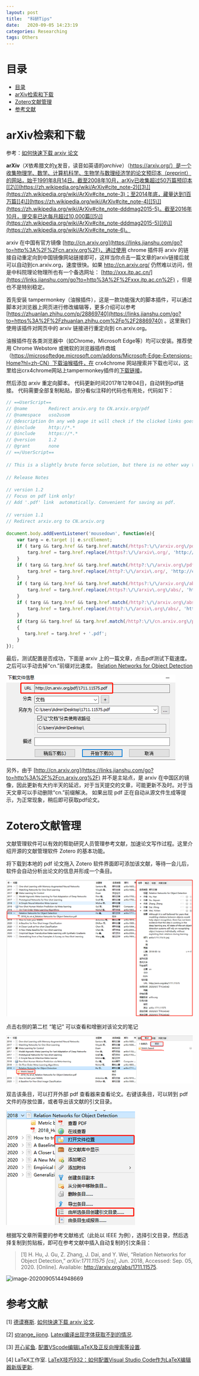 ```yaml
---
layout: post
title:  "科研Tips"
date:   2020-09-05 14:23:19
categories: Researching
tags: Others
---
```


<head>
    <script src="https://cdn.mathjax.org/mathjax/latest/MathJax.js?config=TeX-AMS-MML_HTMLorMML" type="text/javascript"></script>
    <script type="text/x-mathjax-config">
        MathJax.Hub.Config({
            tex2jax: {
            skipTags: ['script', 'noscript', 'style', 'textarea', 'pre'],
            inlineMath: [['$','$']]
            }
        });
    </script>
</head>

# 目录

* [目录](#目录)
* [arXiv检索和下载](#arXiv检索和下载)
* [Zotero文献管理](#Zotero文献管理)
* [参考文献](#参考文献)

# arXiv检索和下载

参考：[如何快速下载 arxiv 论文](https://www.jianshu.com/p/184799230f20)

**arXiv**（*X*依希腊文的χ发音，读音如英语的*archive*）（https://arxiv.org/）是一个收集物理学、数学、计算机科学、生物学与数理经济学的论文预印本（preprint）的网站，始于1991年8月14日。截至2008年10月，arXiv已收集超过50万篇预印本[[2\]](https://zh.wikipedia.org/wiki/ArXiv#cite_note-2)[[3\]](https://zh.wikipedia.org/wiki/ArXiv#cite_note-3)；至2014年底，藏量达到1百万篇[[4\]](https://zh.wikipedia.org/wiki/ArXiv#cite_note-4)[[5\]](https://zh.wikipedia.org/wiki/ArXiv#cite_note-dddmag2015-5)。截至2016年10月，提交率已达每月超过10,000篇[[5\]](https://zh.wikipedia.org/wiki/ArXiv#cite_note-dddmag2015-5)[[6\]](https://zh.wikipedia.org/wiki/ArXiv#cite_note-6)。

arxiv 在中国有官方镜像 [http://cn.arxiv.org](https://links.jianshu.com/go?to=http%3A%2F%2Fcn.arxiv.org%2F)，通过使用 chrome 插件将 arxiv 的链接自动重定向到中国镜像网站链接即可，这样当你点击一篇文章的arxiv链接后就可以自动到cn.arxiv.org，速度很快。如果 http://cn.arxiv.org/ 仍然难以访问，但是中科院理论物理所也有一个备选网址： [http://xxx.itp.ac.cn/](https://links.jianshu.com/go?to=http%3A%2F%2Fxxx.itp.ac.cn%2F) ，但是也不是特别稳定。

首先安装 tampermonkey（油猴插件），这是一款功能强大的脚本插件，可以通过脚本对浏览器上网页进行修改编辑等，更多介绍可以参考 [https://zhuanlan.zhihu.com/p/28869740](https://links.jianshu.com/go?to=https%3A%2F%2Fzhuanlan.zhihu.com%2Fp%2F28869740)
。这里我们使用该插件对网页中的 arxiv 链接进行重定向到 cn.arxiv.org。

油猴插件在各类浏览器中（如Chrome，Microsoft Edge等）均可以安装。推荐使用 Chrome  Webstore 或微软的浏览器插件商城（https://microsoftedge.microsoft.com/addons/Microsoft-Edge-Extensions-Home?hl=zh-CN）下载油猴插件，在 crx4chrome 网站搜索并下载也可以，这里给出crx4chrome网站上tampermonkey插件的[下载链接](https://links.jianshu.com/go?to=https%3A%2F%2Fwww.crx4chrome.com%2Fdown%2F755%2Fcrx%2F)。

然后添加 arxiv 重定向脚本。 代码更新时间2017年12年04日，自动转到pdf链接。 代码需要全部复制粘贴，部分看似注释的代码也有用处，代码如下：

```javascript
// ==UserScript==
// @name        Redirect arxiv.org to CN.arxiv.org/pdf
// @namespace   uso2usom
// @description On any web page it will check if the clicked links goes to arxiv.org. If so, the link will be rewritten to point to cn.arxiv.org
// @include     http://*.*
// @include     https://*.*
// @version     1.2
// @grant       none
// ==/UserScript==

// This is a slightly brute force solution, but there is no other way to do it using only a userscript.

// Release Notes

// version 1.2
// Focus on pdf link only!
// Add '.pdf' link  automatically. Convenient for saving as pdf.

// version 1.1
// Redirect arxiv.org to CN.arxiv.org

document.body.addEventListener('mousedown', function(e){
    var targ = e.target || e.srcElement;
    if ( targ && targ.href && targ.href.match(/https?:\/\/arxiv.org\/pdf/) ) {
        targ.href = targ.href.replace(/https?:\/\/arxiv\.org/, 'http://cn.arxiv.org');
    }
    if ( targ && targ.href && targ.href.match(/http?:\/\/arxiv.org\/pdf/) ) {
        targ.href = targ.href.replace(/http?:\/\/arxiv\.org/, 'http://cn.arxiv.org');
    }
    if ( targ && targ.href && targ.href.match(/https?:\/\/arxiv.org\/abs/) ) {
        targ.href = targ.href.replace(/https?:\/\/arxiv\.org\/abs/, 'http://cn.arxiv.org/pdf');
    }
    if ( targ && targ.href && targ.href.match(/http?:\/\/arxiv.org\/abs/) ) {
        targ.href = targ.href.replace(/http?:\/\/arxiv\.org\/abs/, 'http://cn.arxiv.org/pdf');
    }
    if (targ && targ.href && targ.href.match(/http?:\/\/cn.arxiv.org\/pdf/) && !targ.href.match(/\.pdf/) )
    {
       targ.href = targ.href + '.pdf';
    }
});
```

最后，测试配置是否成功，下面是 arxiv 上的一篇文章，点击pdf测试下载速度。之后可以手动去掉“cn.”前缀对比速度。 [Relation Networks for Object Detection](https://arxiv.org/abs/1711.11575)

![image-20200905144148277](..\assets\img\postsimg\20200905\1.jpg)

另外，由于 [http://cn.arxiv.org](https://links.jianshu.com/go?to=http%3A%2F%2Fcn.arxiv.org%2F) 并不是主站点，是 arxiv 在中国区的镜像，因此更新有大约半天的延迟，对于当天提交的文章，可能更新不及时。对于当天文章可以手动删除“cn.”前缀解决。 如果出现 pdf 正在自动从源文件生成等提示，为正常现象，稍后即可获取pdf论文。

# Zotero文献管理

文献管理软件可以有效的帮助研究人员管理参考文献，加速论文写作过程。这里介绍开源的文献管理软件 Zotero 的基本功能。

将下载到本地的 pdf 论文拖入 Zotero 软件界面即可添加该文献，等待一会儿后，软件会自动分析出论文的信息并形成一个条目。

![image-20200905144646206](..\assets\img\postsimg\20200905\2.jpg)

点击右侧的第二栏 “笔记” 可以查看和增删对该论文的笔记

![image-20200905144801449](..\assets\img\postsimg\20200905\3.jpg)

双击该条目，可以打开外部 pdf 查看器来查看论文。右键该条目，可以转到 pdf 文件的存放位置，或者导出该文献的引文目录。

![image-20200905144924441](..\assets\img\postsimg\20200905\4.jpg)

根据写文章所需要的参考文献格式（此处以 IEEE 为例），选择引文目录，然后选择复制到剪贴板，即可在参考文献中插入自动复制的引文条目：

> [1] H. Hu, J. Gu, Z. Zhang, J. Dai, and Y. Wei, “Relation Networks for Object Detection,” *arXiv:1711.11575 [cs]*, Jun. 2018, Accessed: Sep. 05, 2020. [Online]. Available: http://arxiv.org/abs/1711.11575.

![image-20200905144948669](E:\GitHub\sirlis.github.io\assets\img\postsimg\20200905\5.jpg)

# 参考文献

<span id="ref1">[1]</span> [德谟赛斯](https://www.jianshu.com/u/06ba6c212ceb). [如何快速下载 arxiv 论文](https://www.jianshu.com/p/184799230f20).

<span id="ref2">[2]</span>  [strange_jiong](https://blog.csdn.net/dream_allday). [Latex编译出现字体获取不到的情况](https://blog.csdn.net/dream_allday/article/details/84997874).

<span id="ref3">[3]</span>  [开心鲨鱼](https://www.zhihu.com/people/kai-xin-sha-yu). [配置VScode编辑LaTeX及正反向搜索等设置](https://zhuanlan.zhihu.com/p/90526218?utm_source=wechat_session).

<span id="ref4">[4]</span> LaTeX工作室. [LaTeX技巧932：如何配置Visual Studio Code作为LaTeX编辑器新版更新](https://www.latexstudio.net/archives/12260.html).